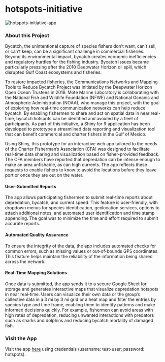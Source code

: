 # hotspots-initiative

![hotspots-initiative-app](https://github.com/user-attachments/assets/2fa7a50a-1397-4594-81bd-fef96bd7562b)


### About this Project
Bycatch, the unintentional capture of species fishers don’t want, can’t sell, or can’t keep, can be a significant challenge in commercial fisheries. Beyond its environmental impact, bycatch creates economic inefficiencies and regulatory hurdles for the fishing industry. Bycatch issues became particularly pressing after the 2010 Deepwater Horizon oil spill, which disrupted Gulf Coast ecosystems and fisheries.

To restore impacted fisheries, the Communications Networks and Mapping Tools to Reduce Bycatch Project was initiated by the Deepwater Horizon Open Ocean Trustees in 2019. Mote Marine Laboratory is collaborating with the National Fish and Wildlife Foundation (NFWF) and National Oceanic and Atmospheric Administration (NOAA), who manage this project, with the goal of exploring how real-time communication networks can help reduce bycatch. By enabling fishermen to share and act on spatial data in near real-time, bycatch hotspots can be identified and avoided by a fleet of participants. As part of this initiative, a Shiny for R application has been developed to prototype a streamlined data reporting and visualization tool that can benefit commercial and charter fishers in the Gulf of Mexico.

Using Shiny, this prototype for an interactive web app tailored to the needs of the Charter Fisherman’s Association (CFA) was designed to facilitate real-time data sharing and visualization based on fisher-provided feedback. The CFA members have reported that depredation can be intense enough to make an area unfishable, as can high currents. The app reflects these requests to enable fishers to know to avoid the locations before they leave port or once they are out on the water. 

#### User-Submitted Reports
The app allows participating fishermen to submit real-time reports about depredation, bycatch, and current speed. This feature is user-friendly, with dropdown menus for species identification, geolocation services, options to attach additional notes, and automated user identification and time stamp appending. The goal was to minimize the time and effort required to submit accurate reports.

#### Automated Quality Assurance
To ensure the integrity of the data, the app includes automated checks for common errors, such as missing values or out-of-bounds GPS coordinates. This feature helps maintain the reliability of the information being shared across the network.

#### Real-Time Mapping Solutions
Once data is submitted, the app sends it to a secure Google Sheet for storage and generates interactive maps that visualize depredation hotspots in near real-time. Users can visualize their own data or the group’s collective data in a 3 mi by 3 mi grid or a heat map and filter the entries by species type and time frame, enabling them to identify patterns and make informed decisions quickly. For example, fishermen can avoid areas with high rates of depredation, reducing unwanted interactions with predators such as sharks and dolphins and reducing bycatch mortality of damaged fish.

### Visit the App
Visit the app [here](https://cfemm.shinyapps.io/hotspots-initiative) using credentials (username: test-user; password: hotspots).
